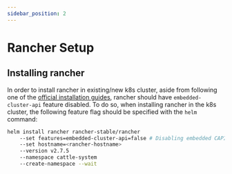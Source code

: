 ```yaml
---
sidebar_position: 2
---
```


# Rancher Setup

## Installing rancher

In order to install rancher in existing/new k8s cluster, aside from following one of the [official installation guides](https://ranchermanager.docs.rancher.com/pages-for-subheaders/installation-and-upgrade), rancher should have `embedded-cluster-api` feature disabled. To do so, when installing rancher in the k8s cluster, the following feature flag should be specified with the `helm` command:

```bash
helm install rancher rancher-stable/rancher
	--set features=embedded-cluster-api=false # Disabling embedded CAPI feature
	--set hostname=<rancher-hostname>
	--version v2.7.5
	--namespace cattle-system
	--create-namespace --wait
```